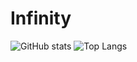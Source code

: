 # Infinity

![GitHub stats](https://github-readme-stats.vercel.app/api?username=NekoFanatic&theme=midnight-purple&show_icons=true) ![Top Langs](https://github-readme-stats.vercel.app/api/top-langs/?username=NekoFanatic&theme=midnight-purple&show_icons=true&layout=compact&card_width=445)
